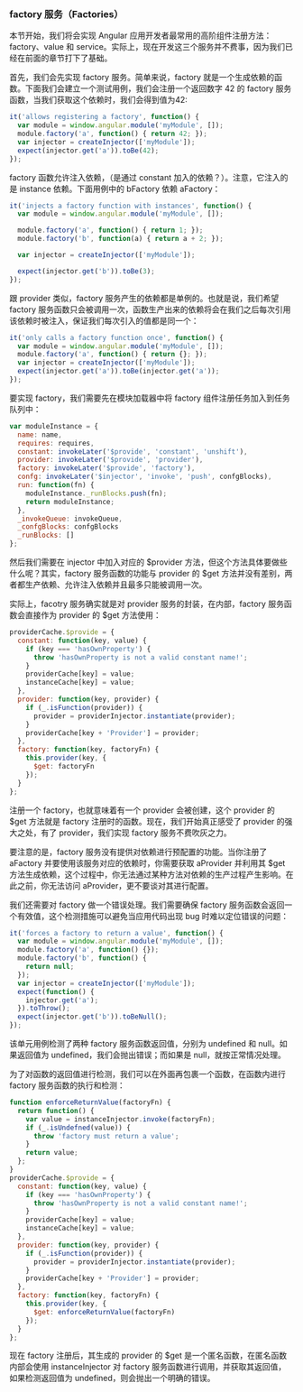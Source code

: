 ### factory 服务（Factories）

本节开始，我们将会实现 Angular 应用开发者最常用的高阶组件注册方法： factory、value 和 service。实际上，现在开发这三个服务并不费事，因为我们已经在前面的章节打下了基础。

首先，我们会先实现 factory 服务。简单来说，factory 就是一个生成依赖的函数。下面我们会建立一个测试用例，我们会注册一个返回数字 42 的 factory 服务函数，当我们获取这个依赖时，我们会得到值为42:

```js
it('allows registering a factory', function() {
  var module = window.angular.module('myModule', []);
  module.factory('a', function() { return 42; });
  var injector = createInjector(['myModule']);
  expect(injector.get('a')).toBe(42);
});
```

factory 函数允许注入依赖，（是通过 constant 加入的依赖？）。注意，它注入的是 instance 依赖。下面用例中的 bFactory 依赖 aFactory：

```js
it('injects a factory function with instances', function() {
  var module = window.angular.module('myModule', []);

  module.factory('a', function() { return 1; });
  module.factory('b', function(a) { return a + 2; });

  var injector = createInjector(['myModule']);

  expect(injector.get('b')).toBe(3);
});
```

跟 provider 类似，factory 服务产生的依赖都是单例的。也就是说，我们希望 factory 服务函数只会被调用一次，函数生产出来的依赖将会在我们之后每次引用该依赖时被注入，保证我们每次引入的值都是同一个：

```js
it('only calls a factory function once', function() {
  var module = window.angular.module('myModule', []);
  module.factory('a', function() { return {}; });
  var injector = createInjector(['myModule']);
  expect(injector.get('a')).toBe(injector.get('a'));
});
```

要实现 factory，我们需要先在模块加载器中将 factory 组件注册任务加入到任务队列中：

```js
var moduleInstance = {
  name: name,
  requires: requires,
  constant: invokeLater('$provide', 'constant', 'unshift'),
  provider: invokeLater('$provide', 'provider'),
  factory: invokeLater('$provide', 'factory'),
  confg: invokeLater('$injector', 'invoke', 'push', confgBlocks),
  run: function(fn) {
    moduleInstance._runBlocks.push(fn);
    return moduleInstance;
  },
  _invokeQueue: invokeQueue,
  _confgBlocks: confgBlocks
  _runBlocks: []
};
```

然后我们需要在 injector 中加入对应的 $provider 方法，但这个方法具体要做些什么呢？其实，factory 服务函数的功能与 provider 的 $get 方法并没有差别，两者都生产依赖、允许注入依赖并且最多只能被调用一次。

实际上，facotry 服务确实就是对 provider 服务的封装，在内部，factory 服务函数会直接作为 provider 的 $get 方法使用：

```js
providerCache.$provide = {
  constant: function(key, value) {
    if (key === 'hasOwnProperty') {
      throw 'hasOwnProperty is not a valid constant name!';
    }
    providerCache[key] = value;
    instanceCache[key] = value;
  },
  provider: function(key, provider) {
    if (_.isFunction(provider)) {
      provider = providerInjector.instantiate(provider);
    }
    providerCache[key + 'Provider'] = provider;
  },
  factory: function(key, factoryFn) {
    this.provider(key, {
      $get: factoryFn
    });
  }
};
```

注册一个 factory，也就意味着有一个 provider 会被创建，这个 provider 的 $get 方法就是 factory 注册时的函数。现在，我们开始真正感受了 provider 的强大之处，有了 provider，我们实现 factory 服务不费吹灰之力。

要注意的是，factory 服务没有提供对依赖进行预配置的功能。当你注册了 aFactory 并要使用该服务对应的依赖时，你需要获取 aProvider 并利用其 $get 方法生成依赖，这个过程中，你无法通过某种方法对依赖的生产过程产生影响。在此之前，你无法访问 aProvider，更不要谈对其进行配置。

我们还需要对 factory 做一个错误处理。我们需要确保 factory 服务函数会返回一个有效值，这个检测措施可以避免当应用代码出现 bug 时难以定位错误的问题：

```js
it('forces a factory to return a value', function() {
  var module = window.angular.module('myModule', []);
  module.factory('a', function() {});
  module.factory('b', function() {
    return null;
  });
  var injector = createInjector(['myModule']);
  expect(function() {
    injector.get('a');
  }).toThrow();
  expect(injector.get('b')).toBeNull();
});
```

该单元用例检测了两种 factory 服务函数返回值，分别为 undefined 和 null。如果返回值为 undefined，我们会抛出错误；而如果是 null，就按正常情况处理。

为了对函数的返回值进行检测，我们可以在外面再包裹一个函数，在函数内进行 factory 服务函数的执行和检测：

```js
function enforceReturnValue(factoryFn) {
  return function() {
    var value = instanceInjector.invoke(factoryFn);
    if (_.isUndefned(value)) {
      throw 'factory must return a value';
    }
    return value;
  };
}
providerCache.$provide = {
  constant: function(key, value) {
    if (key === 'hasOwnProperty') {
      throw 'hasOwnProperty is not a valid constant name!';
    }
    providerCache[key] = value;
    instanceCache[key] = value;
  },
  provider: function(key, provider) {
    if (_.isFunction(provider)) {
      provider = providerInjector.instantiate(provider);
    }
    providerCache[key + 'Provider'] = provider;
  },
  factory: function(key, factoryFn) {
    this.provider(key, {
      $get: enforceReturnValue(factoryFn)
    });
  }
};
```

现在 factory 注册后，其生成的 provider 的 $get 是一个匿名函数，在匿名函数内部会使用 instanceInjector 对 factory 服务函数进行调用，并获取其返回值，如果检测返回值为 undefined，则会抛出一个明确的错误。


